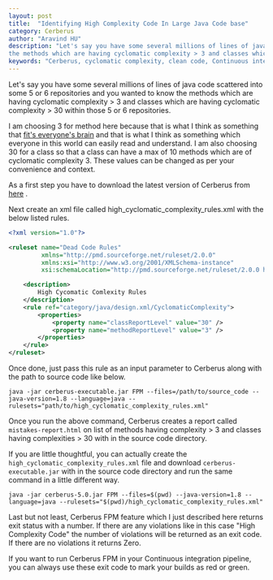 ```yaml
---
layout: post
title:  "Identifying High Complexity Code In Large Java Code base"
category: Cerberus
author: "Aravind HU"
description: "Let's say you have some several millions of lines of java code scattered into some 5 or 6 repositories and you wanted to know 
the methods which are having cyclomatic complexity > 3 and classes which are having cyclomatic complexity > 30 within those 5 or 6 repositories."
keywords: "Cerberus, cyclomatic complexity, clean code, Continuous integration"
---
```


Let's say you have some several millions of lines of java code scattered into some 5 or 6 repositories and you wanted to know 
the methods which are having cyclomatic complexity > 3 and classes which are having cyclomatic complexity > 30 within those 5 or 6 repositories.

I am choosing 3 for method here because that is what I think as something that [fit's everyone's brain](https://bovon.org/archives/350) and that is what I think as something which everyone in this world can easily read and understand.
I am also choosing 30 for a class so that a class can have a max of 10 methods which are of cyclomatic complexity 3. These values can be changed as per your convenience and context.  

As a first step you have to download the latest version of Cerberus from [here](https://github.com/philips-software/cerberus/releases) .

Next create an xml file called high_cyclomatic_complexity_rules.xml with the below listed rules.


```xml
<?xml version="1.0"?>

<ruleset name="Dead Code Rules"
         xmlns="http://pmd.sourceforge.net/ruleset/2.0.0"
         xmlns:xsi="http://www.w3.org/2001/XMLSchema-instance"
         xsi:schemaLocation="http://pmd.sourceforge.net/ruleset/2.0.0 https://pmd.sourceforge.io/ruleset_2_0_0.xsd">

    <description>
        High Cycomatic Comlexity Rules 
    </description>
    <rule ref="category/java/design.xml/CyclomaticComplexity">
        <properties>
            <property name="classReportLevel" value="30" />
            <property name="methodReportLevel" value="3" />
        </properties>
    </rule>
</ruleset>
```

Once done, just pass this rule as an input parameter to Cerberus along with the path to source code like below. 

```
java -jar cerberus-executable.jar FPM --files=/path/to/source_code --java-version=1.8 --language=java --rulesets="path/to/high_cyclomatic_complexity_rules.xml"  
```

Once you run the above command, Cerberus creates a report called ```mistakes-report.html``` on list of methods having complexity > 3 and classes having complexities > 30  with in the source code directory.

If you are little thoughtful, you can actually create the ```high_cyclomatic_complexity_rules.xml``` file and download ```cerberus-executable.jar``` with in the source code directory and run the same command in a little different way.

```
java -jar cerberus-5.0.jar FPM --files=$(pwd) --java-version=1.8 --language=java --rulesets="$(pwd)/high_cyclomatic_complexity_rules.xml"
```  

Last but not least, Cerberus FPM feature which I just described here returns exit status with a number. If there are any violations like in this case "High Complexity Code" the number of violations will be returned as an exit code.
If there are no violations it returns Zero. 

If you want to run Cerberus FPM in your Continuous integration pipeline, you can always use these exit code to mark your builds as red or green.




 


